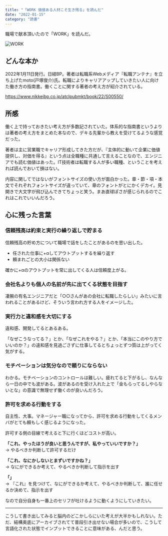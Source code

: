 ```yaml
---
title: "「WORK 価値ある人材こそ生き残る」を読んだ"
date: "2022-01-15"
category: "読書"
---
```


職場で献本頂いたので「WORK」を読んだ。

![WORK](/images/23_fig1.jpg)

## どんな本か
2022年1月11日発行。日経BP。著者は転職系Webメディア『転職アンテナ』を立ち上げたmoto(戸塚俊介)氏。転職によりキャリアアップしていきたい人に向けた働き方の指南書。働くことに関する著者の考え方が紹介されている。

https://www.nikkeibp.co.jp/atclpubmkt/book/22/S00550/

## 所感
働く上で持っておきたい考え方が多数記されていた。体系的な指南書というよりは著者の考え方をまとめた本なので、デキる先輩から教えを受けてるような感覚だった。

著者は主に営業職でキャリア形成してきた方だが、『主体的に動いて企業に価値提供し、対価を得る』という点は全職種に共通して言えることなので、エンジニアでも読む価値はあった。IT技術者は転職する人が多い職種、ということを考えれば読んでおいて損はない。

内容に関してではないがフォントサイズの使い方が面白かった。章・節・項・本文でそれぞれフォントサイズが違っていて、章のフォントがとにかくデカイ。見開きで大文字が飛び込んできてちょっと笑う。まあ直球ぽさが感じられるのでこれはこれでいいんだろう。

## 心に残った言葉
### 信頼残高は約束と実行の繰り返しで貯まる
信頼残高の貯め方について職場で話をしたことがあるのを思い出した。

- 任された仕事に+αしてアウトプットするを繰り返す
- 頼まれごとの大小は関係ない

確かに+αのアウトプットを常に出してくる人は信頼度上がる。

### 会社名よりも個人の名前が先に出てくる状態を目指す
凄腕の有名エンジニアだと「○○さんがあの会社に転職したらしい」みたいに言われることがあるけど、そういう言われ方する人をイメージした。

### 実行力と違和感を大切にする
違和感、開発してるとあるある。

「なぜこうなってる？」とか、「なぜこれをやる？」とか、「本当にこのやり方でいいのか？」の違和感を見過ごさずに仕事してるとちょっとずつ質は上がってく気がする。

### モチベーションは気分なので頼りにならない
わかる。モチベーションのコントロールは難しい。疲れてると下がるし、なんなら一日の中でも波がある。波があるのを受け入れた上で「金もらってるしやらないとな」の意識で無理せず働くのが良いんだろう。

### 許可を求める行動をする
自主性、大事。マネージャー職になってから、許可を求める行動をしてくるメンバがとても頼もしく感じるようになった。

許可する側の目線で考えると下に行くほどコストが高い。

**「これ、やったほうが良いと思うんですが、私やっていいですか？」**  
→ やるべきか判断して許可するだけ

**「これ、なにかしないとまずいですかね？」**  
→ なにができるか考えて、やるべきか判断して指示を出す

**「」**  
→ 『これ』を見つけて、なにができるか考えて、やるべきか判断して、誰に任せるか決めて、指示を出す

なので自分自身も一番上のセリフが吐けるように動くようにしていきたい。

---
こうして書き出してみると脳内のどこかしらにいた考えが大半かもしれない。ただ、結構奥底にアーカイブされてて普段引き出せない場合が多いので、こうして言語化された状態でインプットできることに意味がある、んだと思う。
